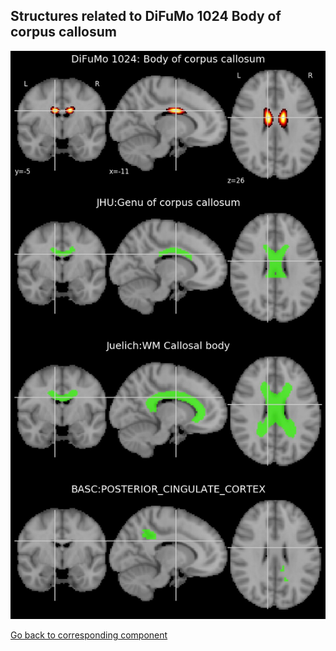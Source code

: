 


## Structures related to DiFuMo 1024 Body of corpus callosum

![375](375.jpg "Structures related to DiFuMo 1024 Body of corpus callosum")

[Go back to corresponding component](https://parietal-inria.github.io/DiFuMo/1024/html/375.html)
